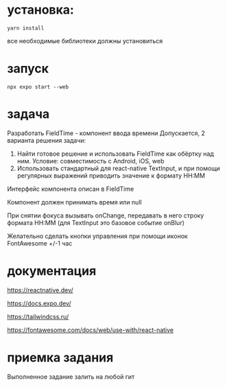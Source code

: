 # установка:

```
yarn install
```

все необходимые библиотеки должны установиться

# запуск

```
npx expo start --web
```

# задача

Разработать FieldTime - компонент ввода времени
Допускается, 2 варианта решения задачи:

1) Найти готовое решение и использовать FieldTime как обёртку над ним.
   Условие: совместимость с Android, iOS, web
2) Использовать стандартный для react-native TextInput,
   и при помощи регулярных выражений приводить значение к формату HH:MM

Интерфейс компонента описан в FieldTime

Компонент должен принимать время или null

При снятии фокуса вызывать onChange,
передавать в него строку формата HH:MM (для TextInput это базовое событие onBlur)

Желательно сделать кнопки управления при помощи иконок FontAwesome +/-1 час

# документация

https://reactnative.dev/

https://docs.expo.dev/

https://tailwindcss.ru/

https://fontawesome.com/docs/web/use-with/react-native

# приемка задания

Выполненное задание залить на любой гит
